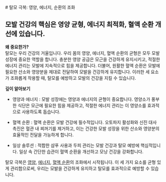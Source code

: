 
﻿# 탈모 극복: 영양, 에너지, 순환의 조화
## 모발 건강의 핵심은 영양 균형, 에너지 최적화, 혈액 순환 개선에 있습니다.

  
**왜 중요한가?**  
탈모는 우리 건강의 거울입니다. 우리 몸의 영양, 에너지, 혈액 순환의 균형은 모두 모발 성장에 중요한 역할을 합니다. 충분한 영양 공급은 모근을 건강하게 유지시키고, 적절한 에너지 관리는 모발에 지속적으로 힘을 제공합니다. 더불어, 원활한 혈액 순환은 모발에 필요한 산소와 영양분을 제대로 전달하여 모발을 건강하게 유지합니다. 이러한 세 요소가 조화롭게 작용할 때, 탈모를 예방하고 모발의 건강을 지킬 수 있습니다.  
  
**깊이 알아보기**
 - 영양과 에너지 : 모발 성장에는 영양과 에너지의 균형이 중요합니다. 영양소가 풍부한 식단은 모근에 필요한 힘을 제공하고, 적절한 에너지 관리는 이 영양소를 효과적으로 사용하도록 돕습니다.  
  
 - 혈액 순환 : 혈액 순환은 모발 건강에 필수적입니다. 오토파지 활성화와 신진 대사 촉진은 혈관 내 찌꺼기를 제거하고, 이는 건강한 모발 성장을 위한 산소와 영양분의 효율적인 전달을 가능하게 합니다.  
  
 - 일상 솔루션 : 적합한 샴푸 사용과 두피 관리는 모발 건강과 탈모 예방에 핵심적입니다. 일상 속 간단한 습관이 혈액 순환을 개선하고 모낭 건강을 강화합니다.  
  
탈모 극복은 [영양](/m04/m0403/m040301/m04030102), [에너지](/m04/m0403/m040301/m04030101), [혈액 순환](/m04/m0403/m040301/m04030103)의 조화에서 시작됩니다. 이 세 가지 요소를 균형 있게 관리함으로써, 우리는 모발을 건강하게 유지하고 탈모를 효과적으로 예방할 수 있습니다.  
  
<!--stackedit_data:
eyJoaXN0b3J5IjpbLTk2MjI2MjY5NF19
-->